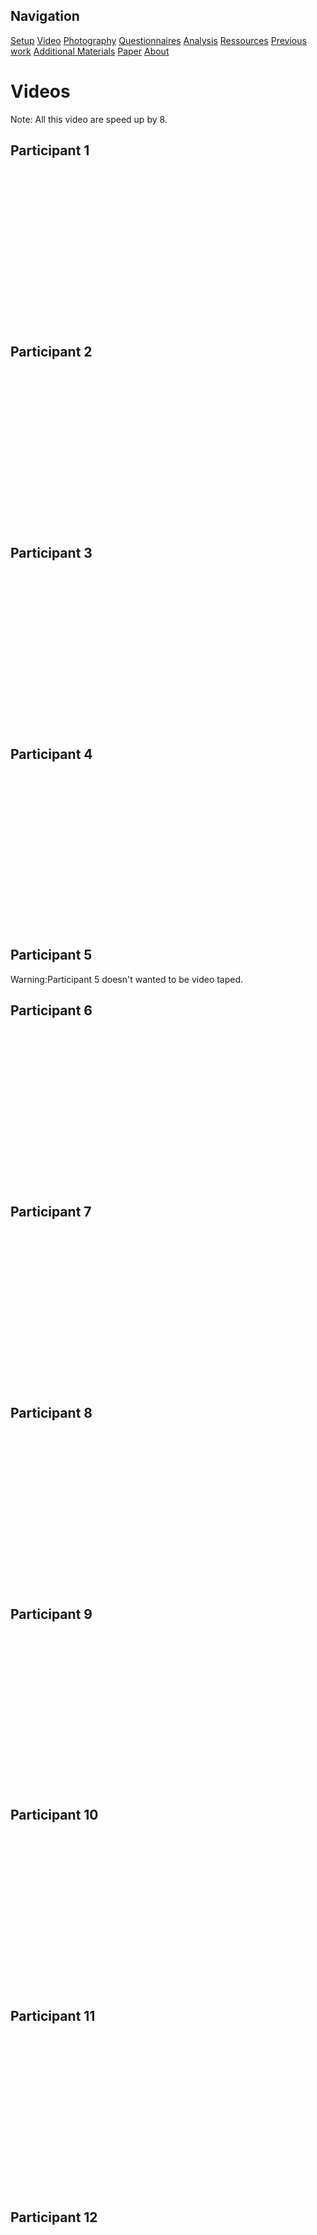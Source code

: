 ## Navigation 

[Setup](setup.md)
[Video](videos.md)
[Photography](photographies.md)
[Questionnaires](questionnaires.md)
[Analysis](analysis.md)
[Ressources](ressources.md)
[Previous work](previouswork.md)
[Additional Materials](additional.md)
[Paper](paper.md)
[About](about.md)


# Videos 

Note: All this video are speed up by 8.

## Participant 1
<object width="100%" height="250"><param name="movie" value="http://www.youtube.com/v/sV9bEJOjFEk?hl=fr_FR&amp;version=3&amp;rel=0"></param><param name="allowFullScreen" value="true"></param><param name="allowscriptaccess" value="always"></param><embed src="http://www.youtube.com/v/sV9bEJOjFEk?hl=fr_FR&amp;version=3&amp;rel=0" type="application/x-shockwave-flash" width="720" height="250" allowscriptaccess="always" allowfullscreen="true"></embed></object>


## Participant 2
<object width="720" height="250"><param name="movie" value="http://www.youtube.com/v/PFdYEpNwJSs?hl=fr_FR&amp;version=3&amp;rel=0"></param><param name="allowFullScreen" value="true"></param><param name="allowscriptaccess" value="always"></param><embed src="http://www.youtube.com/v/PFdYEpNwJSs?hl=fr_FR&amp;version=3&amp;rel=0" type="application/x-shockwave-flash" width="720" height="250" allowscriptaccess="always" allowfullscreen="true"></embed></object>

## Participant 3
<object width="720" height="250"><param name="movie" value="http://www.youtube.com/v/LPIP23ojEwk?hl=fr_FR&amp;version=3&amp;rel=0"></param><param name="allowFullScreen" value="true"></param><param name="allowscriptaccess" value="always"></param><embed src="http://www.youtube.com/v/LPIP23ojEwk?hl=fr_FR&amp;version=3&amp;rel=0" type="application/x-shockwave-flash" width="720" height="250" allowscriptaccess="always" allowfullscreen="true"></embed></object>

## Participant 4
<object width="720" height="250"><param name="movie" value="http://www.youtube.com/v/Zxjk6X-ssi0?hl=fr_FR&amp;version=3&amp;rel=0"></param><param name="allowFullScreen" value="true"></param><param name="allowscriptaccess" value="always"></param><embed src="http://www.youtube.com/v/Zxjk6X-ssi0?hl=fr_FR&amp;version=3&amp;rel=0" type="application/x-shockwave-flash" width="720" height="250" allowscriptaccess="always" allowfullscreen="true"></embed></object>


##  Participant 5

Warning:Participant 5 doesn't wanted to be video taped.

##  Participant 6
<object width="720" height="250"><param name="movie" value="http://www.youtube.com/v/AJLpXGowQb8?hl=fr_FR&amp;version=3&amp;rel=0"></param><param name="allowFullScreen" value="true"></param><param name="allowscriptaccess" value="always"></param><embed src="http://www.youtube.com/v/AJLpXGowQb8?hl=fr_FR&amp;version=3&amp;rel=0" type="application/x-shockwave-flash" width="720" height="250" allowscriptaccess="always" allowfullscreen="true"></embed></object>


##  Participant 7
<object width="720" height="250"><param name="movie" value="http://www.youtube.com/v/RLkzvFQ9kOM?hl=fr_FR&amp;version=3&amp;rel=0"></param><param name="allowFullScreen" value="true"></param><param name="allowscriptaccess" value="always"></param><embed src="http://www.youtube.com/v/RLkzvFQ9kOM?hl=fr_FR&amp;version=3&amp;rel=0" type="application/x-shockwave-flash" width="720" height="250" allowscriptaccess="always" allowfullscreen="true"></embed></object>

##  Participant 8
<object width="720" height="250"><param name="movie" value="http://www.youtube.com/v/zE6sJ23-_Z4?hl=fr_FR&amp;version=3&amp;rel=0"></param><param name="allowFullScreen" value="true"></param><param name="allowscriptaccess" value="always"></param><embed src="http://www.youtube.com/v/zE6sJ23-_Z4?hl=fr_FR&amp;version=3&amp;rel=0" type="application/x-shockwave-flash" width="720" height="250" allowscriptaccess="always" allowfullscreen="true"></embed></object>


##  Participant 9
<object width="720" height="250"><param name="movie" value="http://www.youtube.com/v/gfm7qfV3ktI?hl=fr_FR&amp;version=3&amp;rel=0"></param><param name="allowFullScreen" value="true"></param><param name="allowscriptaccess" value="always"></param><embed src="http://www.youtube.com/v/gfm7qfV3ktI?hl=fr_FR&amp;version=3&amp;rel=0" type="application/x-shockwave-flash" width="720" height="250" allowscriptaccess="always" allowfullscreen="true"></embed></object>


##  Participant 10
<object width="720" height="250"><param name="movie" value="http://www.youtube.com/v/O6dhSWjxJ9I?hl=fr_FR&amp;version=3&amp;rel=0"></param><param name="allowFullScreen" value="true"></param><param name="allowscriptaccess" value="always"></param><embed src="http://www.youtube.com/v/O6dhSWjxJ9I?hl=fr_FR&amp;version=3&amp;rel=0" type="application/x-shockwave-flash" width="720" height="250" allowscriptaccess="always" allowfullscreen="true"></embed></object>


##  Participant 11
<object width="720" height="250"><param name="movie" value="http://www.youtube.com/v/eOMEPLjgHyc?hl=fr_FR&amp;version=3&amp;rel=0"></param><param name="allowFullScreen" value="true"></param><param name="allowscriptaccess" value="always"></param><embed src="http://www.youtube.com/v/eOMEPLjgHyc?hl=fr_FR&amp;version=3&amp;rel=0" type="application/x-shockwave-flash" width="720" height="250" allowscriptaccess="always" allowfullscreen="true"></embed></object>


##  Participant 12
<object width="720" height="250"><param name="movie" value="http://www.youtube.com/v/2stEgKqix4w?hl=fr_FR&amp;version=3&amp;rel=0"></param><param name="allowFullScreen" value="true"></param><param name="allowscriptaccess" value="always"></param><embed src="http://www.youtube.com/v/2stEgKqix4w?hl=fr_FR&amp;version=3&amp;rel=0" type="application/x-shockwave-flash" width="720" height="250" allowscriptaccess="always" allowfullscreen="true"></embed></object>

